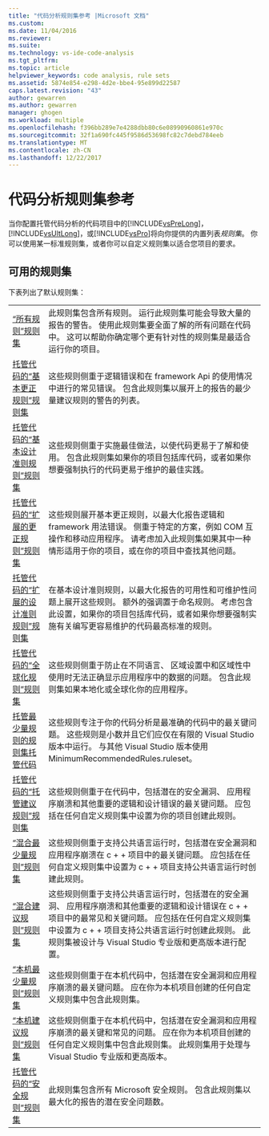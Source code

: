 ```yaml
---
title: "代码分析规则集参考 |Microsoft 文档"
ms.custom: 
ms.date: 11/04/2016
ms.reviewer: 
ms.suite: 
ms.technology: vs-ide-code-analysis
ms.tgt_pltfrm: 
ms.topic: article
helpviewer_keywords: code analysis, rule sets
ms.assetid: 5874e854-e298-4d2e-bbe4-95e899d22587
caps.latest.revision: "43"
author: gewarren
ms.author: gewarren
manager: ghogen
ms.workload: multiple
ms.openlocfilehash: f396bb289e7e4288dbb80c6e08990960861e970c
ms.sourcegitcommit: 32f1a690fc445f9586d53698fc82c7debd784eeb
ms.translationtype: MT
ms.contentlocale: zh-CN
ms.lasthandoff: 12/22/2017
---
```

# <a name="code-analysis-rule-set-reference"></a>代码分析规则集参考
当你配置托管代码分析的代码项目中的[!INCLUDE[vsPreLong](../code-quality/includes/vsprelong_md.md)]， [!INCLUDE[vsUltLong](../code-quality/includes/vsultlong_md.md)]，或[!INCLUDE[vsPro](../code-quality/includes/vspro_md.md)]将向你提供的内置列表*规则集*。 你可以使用某一标准规则集，或者你可以自定义规则集以适合您项目的要求。  
  
## <a name="available-rule-sets"></a>可用的规则集  
 下表列出了默认规则集：  
  
|||  
|-|-|  
|[“所有规则”规则集](../code-quality/all-rules-rule-set.md)|此规则集包含所有规则。 运行此规则集可能会导致大量的报告的警告。 使用此规则集要全面了解的所有问题在代码中。 这可以帮助你确定哪个更有针对性的规则集是最适合运行你的项目。|  
|[托管代码的“基本更正规则”规则集](../code-quality/basic-correctness-rules-rule-set-for-managed-code.md)|这些规则侧重于逻辑错误和在 framework Api 的使用情况中进行的常见错误。 包含此规则集以展开上的报告的最少量建议规则的警告的列表。|  
|[托管代码的“基本设计准则规则”规则集](../code-quality/basic-design-guideline-rules-rule-set-for-managed-code.md)|这些规则侧重于实施最佳做法，以使代码更易于了解和使用。 包含此规则集如果你的项目包括库代码，或者如果你想要强制执行的代码更易于维护的最佳实践。|  
|[托管代码的“扩展的更正规则”规则集](../code-quality/extended-correctness-rules-rule-set-for-managed-code.md)|这些规则展开基本更正规则，以最大化报告逻辑和 framework 用法错误。 侧重于特定的方案，例如 COM 互操作和移动应用程序。 请考虑加入此规则集如果其中一种情形适用于你的项目，或在你的项目中查找其他问题。|  
|[托管代码的“扩展的设计准则规则”规则集](../code-quality/extended-design-guidelines-rules-rule-set-for-managed-code.md)|在基本设计准则规则，以最大化报告的可用性和可维护性问题上展开这些规则。 额外的强调置于命名规则。 考虑包含此设置，如果你的项目包括库代码，或者如果你想要强制实施有关编写更容易维护的代码最高标准的规则。|  
|[托管代码的“全球化规则”规则集](../code-quality/globalization-rules-rule-set-for-managed-code.md)|这些规则侧重于防止在不同语言、 区域设置中和区域性中使用时无法正确显示应用程序中的数据的问题。 包含此规则集如果本地化或全球化你的应用程序。|  
|[托管最少量规则的规则集托管代码](../code-quality/managed-minimun-rules-rule-set-for-managed-code.md)|这些规则专注于你的代码分析是最准确的代码中的最关键问题。  这些规则是小数并且它们应仅在有限的 Visual Studio 版本中运行。  与其他 Visual Studio 版本使用 MinimumRecommendedRules.ruleset。|  
|[托管代码的“托管建议规则”规则集](../code-quality/managed-recommended-rules-rule-set-for-managed-code.md)|这些规则侧重于在代码中，包括潜在的安全漏洞、 应用程序崩溃和其他重要的逻辑和设计错误的最关键问题。 应包括在任何自定义规则集中设置为你的项目创建此规则。|  
|[“混合最少量规则”规则集](../code-quality/mixed-minimum-rules-rule-set.md)|这些规则侧重于支持公共语言运行时，包括潜在安全漏洞和应用程序崩溃在 c + + 项目中的最关键问题。 应包括在任何自定义规则集中设置为 c + + 项目支持公共语言运行时创建此规则。|  
|[“混合建议规则”规则集](../code-quality/mixed-recommended-rules-rule-set.md)|这些规则侧重于支持公共语言运行时，包括潜在的安全漏洞、 应用程序崩溃和其他重要的逻辑和设计错误在 c + + 项目中的最常见和关键问题。 应包括在任何自定义规则集中设置为 c + + 项目支持公共语言运行时创建此规则。  此规则集被设计与 Visual Studio 专业版和更高版本进行配置。|  
|[“本机最少量规则”规则集](../code-quality/native-minimum-rules-rule-set.md)|这些规则侧重于在本机代码中，包括潜在安全漏洞和应用程序崩溃的最关键问题。 应在你为本机项目创建的任何自定义规则集中包含此规则集。|  
|[“本机建议规则”规则集](../code-quality/native-recommended-rules-rule-set.md)|这些规则侧重于在本机代码中，包括潜在安全漏洞和应用程序崩溃的最关键和常见的问题。  应在你为本机项目创建的任何自定义规则集中包含此规则集。  此规则集用于处理与 Visual Studio 专业版和更高版本。|  
|[托管代码的“安全规则”规则集](../code-quality/security-rules-rule-set-for-managed-code.md)|此规则集包含所有 Microsoft 安全规则。 包含此规则集以最大化的报告的潜在安全问题数。|

